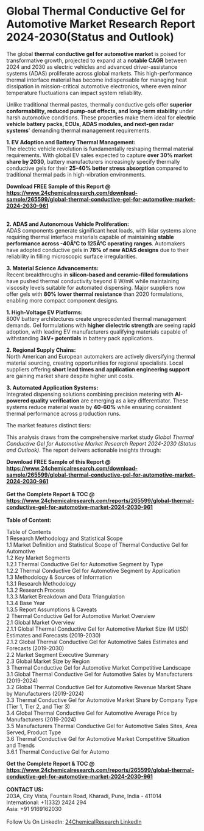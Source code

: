 <h1>Global Thermal Conductive Gel for Automotive Market Research Report 2024-2030(Status and Outlook)</h1><p>The global <strong>thermal conductive gel for automotive market</strong> is poised for transformative growth, projected to expand at a <strong>notable CAGR</strong> between 2024 and 2030 as electric vehicles and advanced driver-assistance systems (ADAS) proliferate across global markets. This high-performance thermal interface material has become indispensable for managing heat dissipation in mission-critical automotive electronics, where even minor temperature fluctuations can impact system reliability.</p><p>Unlike traditional thermal pastes, thermally conductive gels offer <strong>superior conformability, reduced pump-out effects, and long-term stability</strong> under harsh automotive conditions. These properties make them ideal for <strong>electric vehicle battery packs, ECUs, ADAS modules, and next-gen radar systems</strong>' demanding thermal management requirements.</p><p><strong>1. EV Adoption and Battery Thermal Management:</strong><br>
The electric vehicle revolution is fundamentally reshaping thermal material requirements. With global EV sales expected to capture <strong>over 30% market share by 2030</strong>, battery manufacturers increasingly specify thermally conductive gels for their <strong>25-40% better stress absorption</strong> compared to traditional thermal pads in high-vibration environments.</p><div><b>Download FREE Sample of this Report @ 
            <a href="https://www.24chemicalresearch.com/download-sample/265599/global-thermal-conductive-gel-for-automotive-market-2024-2030-961">
            https://www.24chemicalresearch.com/download-sample/265599/global-thermal-conductive-gel-for-automotive-market-2024-2030-961</a></b></div><br><p><strong>2. ADAS and Autonomous Vehicle Proliferation:</strong><br>
ADAS components generate significant heat loads, with lidar systems alone requiring thermal interface materials capable of maintaining <strong>stable performance across -40Â°C to 125Â°C operating ranges</strong>. Automakers have adopted conductive gels in <strong>78% of new ADAS designs</strong> due to their reliability in filling microscopic surface irregularities.</p><p><strong>3. Material Science Advancements:</strong><br>
Recent breakthroughs in <strong>silicon-based and ceramic-filled formulations</strong> have pushed thermal conductivity beyond 8 W/mK while maintaining viscosity levels suitable for automated dispensing. Major suppliers now offer gels with <strong>80% lower thermal resistance</strong> than 2020 formulations, enabling more compact component designs.</p><p><strong>1. High-Voltage EV Platforms:</strong><br>
800V battery architectures create unprecedented thermal management demands. Gel formulations with <strong>higher dielectric strength</strong> are seeing rapid adoption, with leading EV manufacturers qualifying materials capable of withstanding <strong>3kV+ potentials</strong> in battery pack applications.</p><p><strong>2. Regional Supply Chains:</strong><br>
North American and European automakers are actively diversifying thermal material sourcing, creating opportunities for regional specialists. Local suppliers offering <strong>short lead times and application engineering support</strong> are gaining market share despite higher unit costs.</p><p><strong>3. Automated Application Systems:</strong><br>
Integrated dispensing solutions combining precision metering with <strong>AI-powered quality verification</strong> are emerging as a key differentiator. These systems reduce material waste by <strong>40-60%</strong> while ensuring consistent thermal performance across production runs.</p><p>The market features distinct tiers:</p><p>This analysis draws from the comprehensive market study <em>Global Thermal Conductive Gel for Automotive Market Research Report 2024-2030 (Status and Outlook)</em>. The report delivers actionable insights through:</p><div><b>Download FREE Sample of this Report @ 
            <a href="https://www.24chemicalresearch.com/download-sample/265599/global-thermal-conductive-gel-for-automotive-market-2024-2030-961">
            https://www.24chemicalresearch.com/download-sample/265599/global-thermal-conductive-gel-for-automotive-market-2024-2030-961</a></b></div><br><div><b>Get the Complete Report & TOC @ 
            <a href="https://www.24chemicalresearch.com/reports/265599/global-thermal-conductive-gel-for-automotive-market-2024-2030-961">
            https://www.24chemicalresearch.com/reports/265599/global-thermal-conductive-gel-for-automotive-market-2024-2030-961</a></b></div><br>
            <b>Table of Content:</b><p>Table of Contents<br />
1 Research Methodology and Statistical Scope<br />
1.1 Market Definition and Statistical Scope of Thermal Conductive Gel for Automotive<br />
1.2 Key Market Segments<br />
1.2.1 Thermal Conductive Gel for Automotive Segment by Type<br />
1.2.2 Thermal Conductive Gel for Automotive Segment by Application<br />
1.3 Methodology & Sources of Information<br />
1.3.1 Research Methodology<br />
1.3.2 Research Process<br />
1.3.3 Market Breakdown and Data Triangulation<br />
1.3.4 Base Year<br />
1.3.5 Report Assumptions & Caveats<br />
2 Thermal Conductive Gel for Automotive Market Overview<br />
2.1 Global Market Overview<br />
2.1.1 Global Thermal Conductive Gel for Automotive Market Size (M USD) Estimates and Forecasts (2019-2030)<br />
2.1.2 Global Thermal Conductive Gel for Automotive Sales Estimates and Forecasts (2019-2030)<br />
2.2 Market Segment Executive Summary<br />
2.3 Global Market Size by Region<br />
3 Thermal Conductive Gel for Automotive Market Competitive Landscape<br />
3.1 Global Thermal Conductive Gel for Automotive Sales by Manufacturers (2019-2024)<br />
3.2 Global Thermal Conductive Gel for Automotive Revenue Market Share by Manufacturers (2019-2024)<br />
3.3 Thermal Conductive Gel for Automotive Market Share by Company Type (Tier 1, Tier 2, and Tier 3)<br />
3.4 Global Thermal Conductive Gel for Automotive Average Price by Manufacturers (2019-2024)<br />
3.5 Manufacturers Thermal Conductive Gel for Automotive Sales Sites, Area Served, Product Type<br />
3.6 Thermal Conductive Gel for Automotive Market Competitive Situation and Trends<br />
3.6.1 Thermal Conductive Gel for Automo</p><div><b>Get the Complete Report & TOC @ 
            <a href="https://www.24chemicalresearch.com/reports/265599/global-thermal-conductive-gel-for-automotive-market-2024-2030-961">
            https://www.24chemicalresearch.com/reports/265599/global-thermal-conductive-gel-for-automotive-market-2024-2030-961</a></b></div><br><b>CONTACT US:</b><br>
            203A, City Vista, Fountain Road, Kharadi, Pune, India - 411014<br>
            International: +1(332) 2424 294<br>
            Asia: +91 9169162030 <br><br>
            Follow Us On LinkedIn: <a href="https://www.linkedin.com/company/24chemicalresearch/">24ChemicalResearch LinkedIn</a>
